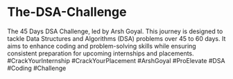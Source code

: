 # The-DSA-Challenge
 The 45 Days DSA Challenge, led by Arsh Goyal. This journey is designed to tackle Data Structures and Algorithms (DSA) problems over 45 to 60 days. It aims to enhance coding and problem-solving skills while ensuring consistent preparation for upcoming internships and placements. 
 #CrackYourInternship #CrackYourPlacement #ArshGoyal #ProElevate #DSA #Coding #Challenge

